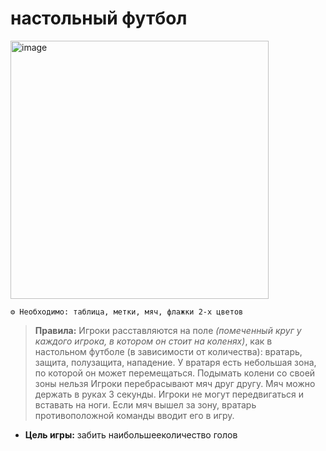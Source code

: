# настольный футбол

<img width="413" alt="image" src="https://github.com/user-attachments/assets/6b7992b8-a837-4533-af84-a4462d02bd07">


```
⚙ Необходимо: таблица, метки, мяч, флажки 2-х цветов
```
> **Правила:** Игроки расставляются на поле *(помеченный круг у каждого игрока, в котором он стоит на коленях)*, как в настольном футболе (в зависимости от количества): вратарь, защита, полузащита, нападение. У  вратаря есть небольшая зона, по которой он может перемещаться. Подымать колени со своей зоны нельзя Игроки перебрасывают мяч друг другу. Мяч можно держать в руках 3 секунды. Игроки не могут передвигаться и вставать на ноги. Если мяч вышел за зону, вратарь противоположной команды вводит его в игру. 
- **Цель игры:** забить наибольшееколичество голов

